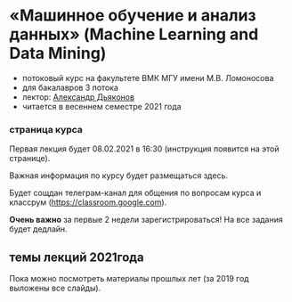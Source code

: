 # «Машинное обучение и анализ данных» (Machine Learning and Data Mining)
* потоковый курс на факультете ВМК МГУ имени М.В. Ломоносова 
* для бакалавров 3 потока
* лектор: [Александр Дьяконов](https://dyakonov.org/ag/)
* читается в весеннем семестре 2021 года

### страница курса

Первая лекция будет 08.02.2021 в 16:30 (инструкция появится на этой странице).

Важная информация по курсу будет размещаться здесь.

Будет сощдан телеграм-канал для общения по вопросам курса и классрум (https://classroom.google.com).

**Очень важно** за первые 2 недели зарегистрироваться! На все задания будет дедлайн.

## темы лекций 2021года

Пока можно посмотреть материалы прошлых лет (за 2019 год выложены все слайды).
